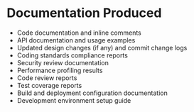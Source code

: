 # Documentation Produced
- Code documentation and inline comments
- API documentation and usage examples
- Updated design changes (if any) and commit change logs
- Coding standards compliance reports
- Security review documentation
- Performance profiling results
- Code review reports
- Test coverage reports
- Build and deployment configuration documentation
- Development environment setup guide